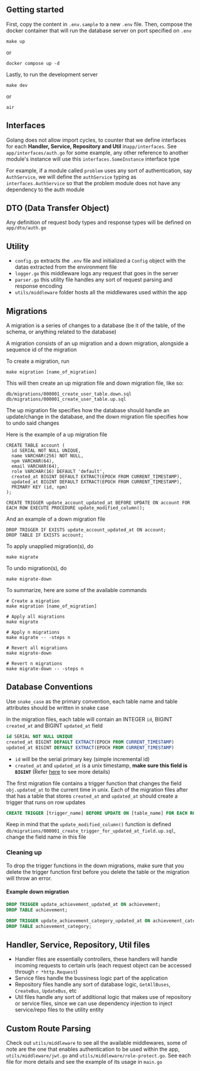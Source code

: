 ## Getting started

First, copy the content in `.env.sample` to a new `.env` file. Then, compose the docker container that will run the database server on port specified on `.env`

```
make up
```

or

```
docker compose up -d
```

Lastly, to run the development server

```
make dev
```

or

```
air
```

## Interfaces

Golang does not allow import cycles, to counter that we define interfaces for each **Handler, Service, Repository and Util** in`app/interfaces`. See `app/interfaces/auth.go` for some example, any other reference to another module's instance will use this `interfaces.SomeInstance` interface type

For example, if a module called `problem` uses any sort of authentication, say `AuthService`, we will define the `authService` typing as `interfaces.AuthService` so that the problem module does not have any dependency to the auth module

## DTO (Data Transfer Object)

Any definition of request body types and response types will be defined on `app/dto/auth.go`

## Utility

- `config.go` extracts the `.env` file and initialized a `Config` object with the datas extracted from the environment file
- `logger.go` this middleware logs any request that goes in the server
- `parser.go` this utility file handles any sort of request parsing and response encoding
- `utils/middleware` folder hosts all the middlewares used within the app

## Migrations

A migration is a series of changes to a database (be it of the table, of the schema, or anything related to the database)

A migration consists of an up migration and a down migration, alongside a sequence id of the migration

To create a migration, run

```
make migration [name_of_migration]
```

This will then create an up migration file and down migration file, like so:

```
db/migrations/000001_create_user_table.down.sql
db/migrations/000001_create_user_table.up.sql
```

The up migration file specifies how the database should handle an update/change in the database, and the down migration file specifies how to undo said changes

Here is the example of a up migration file

```psql
CREATE TABLE account (
  id SERIAL NOT NULL UNIQUE,
  name VARCHAR(256) NOT NULL,
  npm VARCHAR(64),
  email VARCHAR(64),
  role VARCHAR(16) DEFAULT 'default',
  created_at BIGINT DEFAULT EXTRACT(EPOCH FROM CURRENT_TIMESTAMP),
  updated_at BIGINT DEFAULT EXTRACT(EPOCH FROM CURRENT_TIMESTAMP),
  PRIMARY KEY (id, npm)
);

CREATE TRIGGER update_account_updated_at BEFORE UPDATE ON account FOR EACH ROW EXECUTE PROCEDURE update_modified_column();
```

And an example of a down migration file

```psql
DROP TRIGGER IF EXISTS update_account_updated_at ON account;
DROP TABLE IF EXISTS account;
```

To apply unapplied migration(s), do

```
make migrate
```

To undo migration(s), do

```
make migrate-down
```

To summarize, here are some of the available commands

```
# Create a migration
make migration [name_of_migration]

# Apply all migrations
make migrate

# Apply n migrations
make migrate -- -steps n

# Revert all migrations
make migrate-down

# Revert n migrations
make migrate-down -- -steps n
```

## Database Conventions

Use `snake_case` as the primary convention, each table name and table attributes should be written in snake case

In the migration files, each table will contain an INTEGER `id`, BIGINT `created_at` and BIGINT `updated_at` field

```sql
id SERIAL NOT NULL UNIQUE
created_at BIGINT DEFAULT EXTRACT(EPOCH FROM CURRENT_TIMESTAMP)
updated_at BIGINT DEFAULT EXTRACT(EPOCH FROM CURRENT_TIMESTAMP)
```

- `id` will be the serial primary key (simple incremental id)
- `created_at` and `updated_at` is a unix timestamp, **make sure this field is `BIGINT`** (Refer [here](https://stackoverflow.com/questions/11799160/postgresql-field-type-for-unix-timestamp) to see more details)

The first migration file contains a trigger function that changes the field `obj.updated_at` to the current time in unix. Each of the migration files after that has a table that stores `created_at` and `updated_at` should create a trigger that runs on row updates

```sql
CREATE TRIGGER [trigger_name] BEFORE UPDATE ON [table_name] FOR EACH ROW EXECUTE PROCEDURE update_modified_column();
```

Keep in mind that the `update_modified_column()` function is defined `db/migrations/000001_create_trigger_for_updated_at_field.up.sql`, change the field name in this file

### Cleaning up

To drop the trigger functions in the down migrations, make sure that you delete the trigger function first before you delete the table or the migration will throw an error.

#### Example down migration

```sql
DROP TRIGGER update_achievement_updated_at ON achievement;
DROP TABLE achievement;

DROP TRIGGER update_achievement_category_updated_at ON achievement_category;
DROP TABLE achievement_category;
```

## Handler, Service, Repository, Util files

- Handler files are essentially controllers, these handlers will handle incoming requests to certain urls (each request object can be accessed through `r *http.Request`)
- Service files handle the bussiness logic part of the application
- Repository files handle any sort of database logic, `GetAllBuses`, `CreateBus`, `UpdateBus`, etc
- Util files handle any sort of additional logic that makes use of repository or service files, since we can use dependency injection to inject service/repo files to the utility entity

## Custom Route Parsing

Check out `utils/middleware` to see all the available middlewares, some of note are the one that enables authentication to be used within the app, `utils/middleware/jwt.go` and `utils/middleware/role-protect.go`. See each file for more details and see the example of its usage in `main.go`
